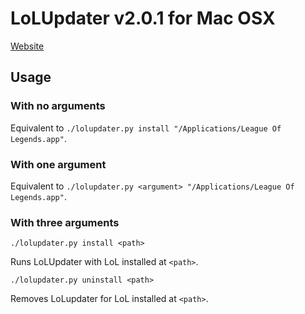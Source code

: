 # LoLUpdater v2.0.1 for Mac OSX
[Website](https://LoLUpdater.com)
## Usage
### With no arguments
Equivalent to `./lolupdater.py install "/Applications/League Of Legends.app"`.
### With one argument
Equivalent to `./lolupdater.py <argument> "/Applications/League Of Legends.app"`.
### With three arguments
`./lolupdater.py install <path>`

Runs LoLUpdater with LoL installed at `<path>`.

`./lolupdater.py uninstall <path>`

Removes LoLupdater for LoL installed at `<path>`.
